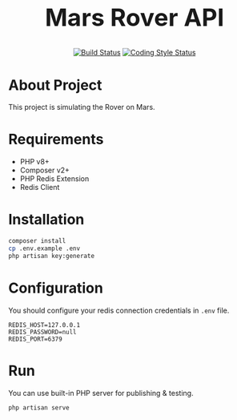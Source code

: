<h1 align="center" style="text-align: center; font-size: xxx-large; font-weight: bold;">
Mars Rover API
</h1>

<p align="center" style="text-align: center;">
<a href="https://travis-ci.org/anilcancakir/mars-rover-api"><img src="https://travis-ci.org/anilcancakir/mars-rover-api.svg" alt="Build Status"></a>
<a href="https://github.styleci.io/repos/396462191"><img src="https://github.styleci.io/repos/396462191/shield?style=flat&branch=master" alt="Coding Style Status"></a>
</p>

# About Project
This project is simulating the Rover on Mars. 

# Requirements

- PHP v8+
- Composer v2+
- PHP Redis Extension
- Redis Client

# Installation

```bash
composer install
cp .env.example .env
php artisan key:generate
```

# Configuration

You should configure your redis connection credentials in `.env` file.

```dotenv
REDIS_HOST=127.0.0.1
REDIS_PASSWORD=null
REDIS_PORT=6379
```

# Run

You can use built-in PHP server for publishing & testing.

```bash
php artisan serve
```
